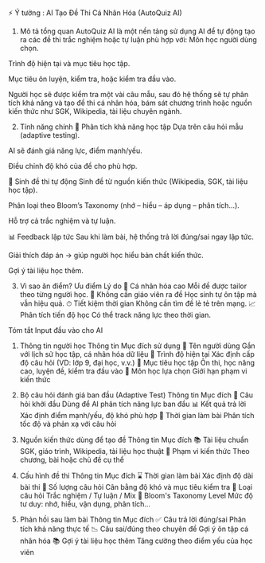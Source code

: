 ⚡ Ý tưởng : AI Tạo Đề Thi Cá Nhân Hóa (AutoQuiz AI)

1. Mô tả tổng quan
   AutoQuiz AI là một nền tảng sử dụng AI để tự động tạo ra các đề thi trắc nghiệm hoặc tự luận phù hợp với:
   Môn học người dùng chọn.

Trình độ hiện tại và mục tiêu học tập.

Mục tiêu ôn luyện, kiểm tra, hoặc kiểm tra đầu vào.

Người học sẽ được kiểm tra một vài câu mẫu, sau đó hệ thống sẽ tự phân tích khả năng và tạo đề thi cá nhân hóa, bám sát chương trình hoặc nguồn kiến thức như SGK, Wikipedia, tài liệu chuyên ngành.

2. Tính năng chính
   🎯 Phân tích khả năng học tập
   Dựa trên câu hỏi mẫu (adaptive testing).

AI sẽ đánh giá năng lực, điểm mạnh/yếu.

Điều chỉnh độ khó của đề cho phù hợp.

🧠 Sinh đề thi tự động
Sinh đề từ nguồn kiến thức (Wikipedia, SGK, tài liệu học tập).

Phân loại theo Bloom’s Taxonomy (nhớ – hiểu – áp dụng – phân tích…).

Hỗ trợ cả trắc nghiệm và tự luận.

📊 Feedback lập tức
Sau khi làm bài, hệ thống trả lời đúng/sai ngay lập tức.

Giải thích đáp án → giúp người học hiểu bản chất kiến thức.

Gợi ý tài liệu học thêm.

3. Vì sao ăn điểm?
   Ưu điểm
   Lý do
   🎯 Cá nhân hóa cao
   Mỗi đề được tailor theo từng người học.
   🧠 Không cần giáo viên ra đề
   Học sinh tự ôn tập mà vẫn hiệu quả.
   ⏱ Tiết kiệm thời gian
   Không cần tìm đề lẻ tẻ trên mạng.
   📈 Phân tích tiến độ học
   Có thể track năng lực theo thời gian.

Tóm tắt Input đầu vào cho AI

1. Thông tin người học
   Thông tin
   Mục đích sử dụng
   🧑 Tên người dùng
   Gắn với lịch sử học tập, cá nhân hóa dữ liệu
   🎯 Trình độ hiện tại
   Xác định cấp độ câu hỏi (VD: lớp 9, đại học, v.v.)
   📌 Mục tiêu học tập
   Ôn thi, học nâng cao, luyện đề, kiểm tra đầu vào
   🧩 Môn học lựa chọn
   Giới hạn phạm vi kiến thức

2. Bộ câu hỏi đánh giá ban đầu (Adaptive Test)
   Thông tin
   Mục đích
   🧠 Câu hỏi khởi đầu
   Dùng để AI phân tích năng lực ban đầu
   📊 Kết quả trả lời
   Xác định điểm mạnh/yếu, độ khó phù hợp
   🔁 Thời gian làm bài
   Phân tích tốc độ và phản xạ với câu hỏi

3. Nguồn kiến thức dùng để tạo đề
   Thông tin
   Mục đích
   📚 Tài liệu chuẩn
   SGK, giáo trình, Wikipedia, tài liệu học thuật
   📂 Phạm vi kiến thức
   Theo chương, bài hoặc chủ đề cụ thể

4. Cấu hình đề thi
   Thông tin
   Mục đích
   ⌛ Thời gian làm bài
   Xác định độ dài bài thi
   📄 Số lượng câu hỏi
   Cân bằng độ khó và mục tiêu kiểm tra
   🧩 Loại câu hỏi
   Trắc nghiệm / Tự luận / Mix
   🔢 Bloom's Taxonomy Level
   Mức độ tư duy: nhớ, hiểu, vận dụng, phân tích…

5. Phản hồi sau làm bài
   Thông tin
   Mục đích
   ✅ Câu trả lời đúng/sai
   Phân tích khả năng thực tế
   📉 Câu sai/đúng theo chuyên đề
   Gợi ý ôn tập cá nhân hóa
   📚 Gợi ý tài liệu học thêm
   Tăng cường theo điểm yếu của học viên
